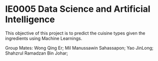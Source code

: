 # IE0005 Data Science and Artificial Intelligence

This objective of this project is to predict the cuisine types given the ingredients using Machine Learnings.

Group Mates:
Wong Qing Er;
Mil Manussawin Sahassapon;
Yao JinLong;
Shahzrul Ramadzan Bin Johar;
